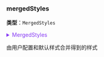 ### mergedStyles

**类型**：`MergedStyles`

<details>

<summary style="color: #873bf4; cursor: pointer">MergedStyles</summary>

```ts
type MergedStyles = {
  /** 主图形的样式 */
  keyShape: ShapeStyle;
  /** 主图形的 halo 样式 */
  halo: ShapeStyle;
  /** 文本样式 */
  label: ShapeStyle;
  /** 文本背景样式 */
  labelBackground: ShapeStyle;
  /** 文本图标样式 */
  labelIcon: ShapeStyle;
  /** 徽标样式 */
  badge: ShapeStyle;
  /** 连接桩样式 */
  anchor: ShapeStyle;
};
```

</details>

由用户配置和默认样式合并得到的样式
